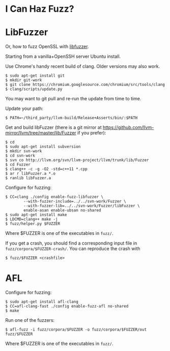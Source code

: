 # I Can Haz Fuzz?

LibFuzzer
=========

Or, how to fuzz OpenSSL with [libfuzzer](llvm.org/docs/LibFuzzer.html).

Starting from a vanilla+OpenSSH server Ubuntu install.

Use Chrome's handy recent build of clang. Older versions may also work.

    $ sudo apt-get install git
    $ mkdir git-work
    $ git clone https://chromium.googlesource.com/chromium/src/tools/clang
    $ clang/scripts/update.py

You may want to git pull and re-run the update from time to time.

Update your path:

    $ PATH=~/third_party/llvm-build/Release+Asserts/bin/:$PATH

Get and build libFuzzer (there is a git mirror at
https://github.com/llvm-mirror/llvm/tree/master/lib/Fuzzer if you prefer):

    $ cd
    $ sudo apt-get install subversion
    $ mkdir svn-work
    $ cd svn-work
    $ svn co http://llvm.org/svn/llvm-project/llvm/trunk/lib/Fuzzer
    $ cd Fuzzer
    $ clang++ -c -g -O2 -std=c++11 *.cpp
    $ ar r libFuzzer.a *.o
    $ ranlib libFuzzer.a

Configure for fuzzing:

    $ CC=clang ./config enable-fuzz-libfuzzer \
            --with-fuzzer-include=../../svn-work/Fuzzer \
            --with-fuzzer-lib=../../svn-work/Fuzzer/libFuzzer \
            enable-asan enable-ubsan no-shared
    $ sudo apt-get install make
    $ LDCMD=clang++ make -j
    $ fuzz/helper.py $FUZZER

Where $FUZZER is one of the executables in `fuzz/`.

If you get a crash, you should find a corresponding input file in
`fuzz/corpora/$FUZZER-crash/`. You can reproduce the crash with

    $ fuzz/$FUZZER <crashfile>

AFL
===

Configure for fuzzing:

    $ sudo apt-get install afl-clang
    $ CC=afl-clang-fast ./config enable-fuzz-afl no-shared
    $ make

Run one of the fuzzers:

    $ afl-fuzz -i fuzz/corpora/$FUZZER -o fuzz/corpora/$FUZZER/out fuzz/$FUZZER

Where $FUZZER is one of the executables in `fuzz/`.

